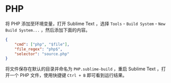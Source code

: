 # PHP

将 PHP 添加至环境变量，打开 Sublime Text ，选择 `Tools` - `Build System` - `New Build System...` ，然后添加下面的内容。

```json
{
    "cmd": ["php", "$file"],
    "file_regex": "php$",
    "selector": "source.php"
}
```

将文件保存在默认的目录并命名为 `PHP.sublime-build` ，重启 Sublime Text ，打开一个 PHP 文件，使用快捷键 `Ctrl + B` 即可看到运行结果。